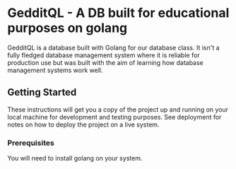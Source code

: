 # GedditQL - A DB built for educational purposes on golang

GedditQL is a database built with Golang for our database class. It isn't a fully fledged database management system where it is reliable for production use but was built with the aim of learning how database management systems work well.

## Getting Started

These instructions will get you a copy of the project up and running on your local machine for development and testing purposes. See deployment for notes on how to deploy the project on a live system.

### Prerequisites

You will need to install golang on your system. 
